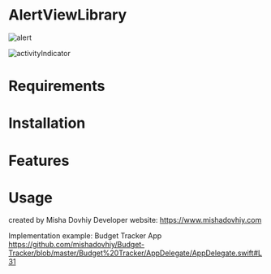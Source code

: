 # AlertViewLibrary
![alert](https://github.com/mishadovhiy/AlertViewLibrary/assets/44978117/4528b64f-7b93-48c6-b90f-c1a784995cf9)

![activityIndicator](https://github.com/mishadovhiy/AlertViewLibrary/assets/44978117/61b6ca7f-a91b-434b-94fe-de278a0d8ef5)

# Requirements

# Installation

# Features

# Usage

created by Misha Dovhiy 
Developer website: https://www.mishadovhiy.com

Implementation example: Budget Tracker App https://github.com/mishadovhiy/Budget-Tracker/blob/master/Budget%20Tracker/AppDelegate/AppDelegate.swift#L31


